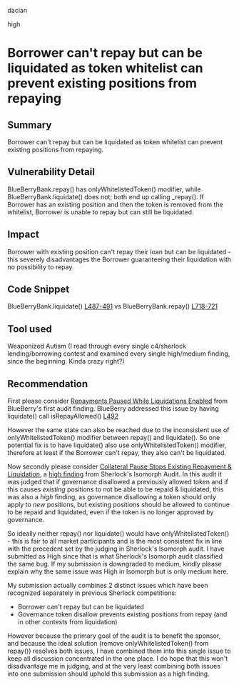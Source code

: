 dacian

high

# Borrower can't repay but can be liquidated as token whitelist can prevent existing positions from repaying

## Summary
Borrower can't repay but can be liquidated as token whitelist can prevent existing positions from repaying.

## Vulnerability Detail
BlueBerryBank.repay() has onlyWhitelistedToken() modifier, while BlueBerryBank.liquidate() does not; both end up calling _repay(). If Borrower has an existing position and then the token is removed from the whitelist, Borrower is unable to repay but can still be liquidated.

## Impact
Borrower with existing position can't repay their loan but can be liquidated - this severely disadvantages the Borrower guaranteeing their liquidation with no possibility to repay.

## Code Snippet
BlueBerryBank.liquidate() [L487-491](https://github.com/sherlock-audit/2023-04-blueberry/blob/main/blueberry-core/contracts/BlueBerryBank.sol#L487-L491) vs BlueBerryBank.repay() [L718-721](https://github.com/sherlock-audit/2023-04-blueberry/blob/main/blueberry-core/contracts/BlueBerryBank.sol#L718-L721)

## Tool used
Weaponized Autism (I read through every single c4/sherlock lending/borrowing contest and examined every single high/medium finding, since the beginning. Kinda crazy right?)

## Recommendation
First please consider [Repayments Paused While Liquidations Enabled](https://dacian.me/lending-borrowing-defi-attacks#heading-repayments-paused-while-liquidations-enabled) from BlueBerry's first audit finding. BlueBerry addressed this issue by having liquidate() call isRepayAllowed() [L492](https://github.com/sherlock-audit/2023-04-blueberry/blob/main/blueberry-core/contracts/BlueBerryBank.sol#L492)

However the same state can also be reached due to the inconsistent use of onlyWhitelistedToken() modifier between repay() and liquidate(). So one potential fix is to have liquidate() also use onlyWhitelistedToken() modifier, therefore at least if the Borrower can't repay, they also can't be liquidated.

Now secondly please consider [Collateral Pause Stops Existing Repayment & Liquidation](https://dacian.me/lending-borrowing-defi-attacks#heading-collateral-pause-stops-existing-repayment-andamp-liquidation), a [high finding](https://github.com/sherlock-audit/2022-11-isomorph-judging/issues/57) from Sherlock's Isomorph Audit. In this audit it was judged that if governance disallowed a previously allowed token and if this causes *existing* positions to not be able to be repaid & liquidated, this was also a *high* finding, as governance disallowing a token should only apply to *new* positions, but existing positions should be allowed to continue to be repaid and liquidated, even if the token is no longer approved by governance.

So ideally neither repay() nor liquidate() would have onlyWhitelistedToken() - this is fair to all market participants and is the most consistent fix in line with the precedent set by the judging in Sherlock's Isomorph audit. I have submitted as High since that is what Sherlock's Isomorph audit classified the same bug. If my submission is downgraded to medium, kindly please explain why the same issue was High in Isomorph but is only medium here.

My submission actually combines 2 distinct issues which have been recognized separately in previous Sherlock competitions:

* Borrower can't repay but can be liquidated
* Governance token disallow prevents existing positions from repay (and in other contests from liquidation)

However because the primary goal of the audit is to benefit the sponsor, and because the ideal solution (remove onlyWhitelistedToken() from repay()) resolves both issues, I have combined them into this single issue to keep all discussion concentrated in the one place. I do hope that this won't disadvantage me in judging, and at the very least combining both issues into one submission should uphold this submission as a high finding.

